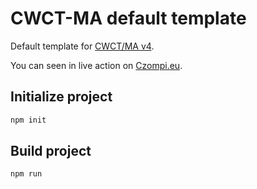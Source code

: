 # CWCT-MA default template
Default template for [CWCT/MA v4](https://github.com/CzompiSoftware/CWCT-MA).

You can seen in live action on [Czompi.eu](https://czompi.eu).

## Initialize project
```bash
npm init
```

## Build project
```bash
npm run
```
